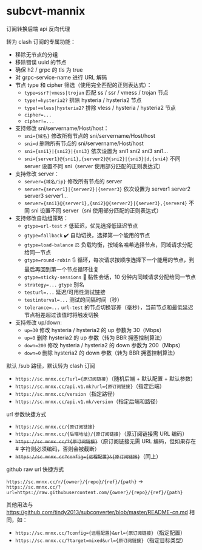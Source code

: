 # subcvt-mannix

订阅转换后端 api 反向代理

转为 clash 订阅的专属功能：

- 移除无节点的分组
- 移除错误 uuid 的节点
- 确保 h2 / grpc 的 tls 为 true
- 对 grpc-service-name 进行 URL 解码
- 节点 type 和 cipher 筛选（使用完全匹配的正则表达式）：
  - `type=ssr?|vmess|trojan` 匹配 ss / ssr / vmess / trojan 节点
  - `type!=hysteria2?` 排除 hysteria / hysteria2 节点
  - `type!=vless|hysteria2?` 排除 vless / hysteria / hysteria2  节点
  - `cipher=...`
  - `cipher!=...`
- 支持修改 sni/servername/Host/host：
  - `sni={域名}` 修改所有节点的 sni/servername/Host/host
  - `sni=d` 删除所有节点的 sni/servername/Host/host
  - `sni={sni1}|{sni2}|{sni3}` 依次设置为 sni1 sni2 sni3 sni1...
  - `sni={server1}@{sni1},{server2}@{sni2}|{sni3}|d,{sni4}` 不同 server 设置不同 sni（server 使用部分匹配的正则表达式）
- 支持修改 server：
  - `server={域名/ip}` 修改所有节点的 server
  - `server={server1}|{server2}|{server3}` 依次设置为 server1 server2 server3 server1...
  - `server={sni1}@{server1},{sni2}@{server2}|{server3},{server4}` 不同 sni 设置不同 server（sni 使用部分匹配的正则表达式）
- 支持修改自动组策略：
  - `gtype=url-test` ⚡ ‍低延迟，优先选择低延迟节点
  - `gtype=fallback` ✔️ ‍自动切换，选择第一个能用的节点
  - `gtype=load-balance` ⚖️ ‍负载均衡，按域名哈希选择节点，同域请求分配给同一节点
  - `gtype=round-robin` 🔃 ‍循环，每次请求按顺序选择下一个能用的节点，到最后再回到第一个节点循环往复
  - `gtype=sticky-sessions` 🥂 ‍黏性会话，10 分钟内同域请求分配给同一节点
  - `strategy=...` `gtype` 别名
  - `testurl=...` 延迟/可用性测试链接
  - `testinterval=...` 测试的间隔时间（秒）
  - `tolerance=...` `url-test` 的节点切换容差（毫秒），当前节点和最低延迟节点相差超过该值时将触发切换
- 支持修改 up/down:
  - `up=30` 修改 hysteria / hysteria2 的 up 参数为 30（Mbps）
  - `up=0` 删除 hysteria2 的 up 参数（转为 BBR 拥塞控制算法）
  - `down=200` 修改 hysteria / hysteria2 的 down 参数为 200（Mbps）
  - `down=0` 删除 hysteria2 的 down 参数（转为 BBR 拥塞控制算法）

默认 /sub 路径，默认转为 clash 订阅

- `https://sc.mnnx.cc/?url={原订阅链接}`（随机后端 + 默认配置 + 默认参数）
- `https://sc.mnnx.cc/api.v1.mk?url={原订阅链接}`（指定后端）
- `https://sc.mnnx.cc/version`（指定路径）
- `https://sc.mnnx.cc/api.v1.mk/version`（指定后端和路径）

url 参数快捷方式

- `https://sc.mnnx.cc/{原订阅链接}`
- `https://sc.mnnx.cc/{后端地址}/{原订阅链接}`（原订阅链接需 URL 编码）
- ~~`https://sc.mnnx.cc/?{原订阅链接}`~~（原订阅链接无需 URL 编码，但如果存在 # 字符则必须编码，否则会被截断）
- ~~`https://sc.mnnx.cc?config={远程配置}&{原订阅链接}`~~（同上）

github raw url 快捷方式

`https://sc.mnnx.cc/r/{owner}/{repo}/{ref}/{path}` -> `https://sc.mnnx.cc/?url=https://raw.githubusercontent.com/{owner}/{repo}/{ref}/{path}`

其他用法与 https://github.com/tindy2013/subconverter/blob/master/README-cn.md 相同，如：

- `https://sc.mnnx.cc/?config={远程配置}&url={原订阅链接}`（指定配置）
- `https://sc.mnnx.cc/?target=mixed&url={原订阅链接}`（指定目标类型）
